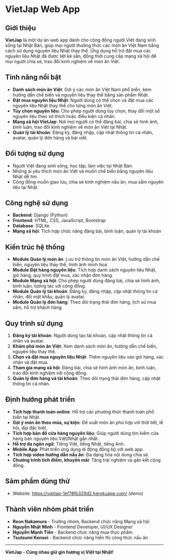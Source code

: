 # VietJap Web App

## Giới thiệu

**VietJap** là một dự án web app dành cho cộng đồng người Việt đang sinh sống tại Nhật Bản, giúp mọi người thưởng thức các món ăn Việt Nam bằng cách sử dụng nguyên liệu Nhật thay thế. Ứng dụng hỗ trợ đặt mua các nguyên liệu Nhật đã được liệt kê sẵn, đồng thời cung cấp mạng xã hội để mọi người chia sẻ, trao đổi kinh nghiệm về món ăn Việt.

## Tính năng nổi bật

- **Danh sách món ăn Việt**: Gợi ý các món ăn Việt Nam phổ biến, kèm hướng dẫn chế biến và nguyên liệu thay thế bằng sản phẩm Nhật.
- **Đặt mua nguyên liệu Nhật**: Người dùng có thể chọn và đặt mua các nguyên liệu Nhật thay thế cho từng món ăn Việt.
- **Tùy chọn nguyên liệu**: Cho phép người dùng tùy chọn, thay đổi một số nguyên liệu theo sở thích hoặc điều kiện cá nhân.
- **Mạng xã hội VietJap**: Nơi mọi người có thể đăng bài, chia sẻ hình ảnh, bình luận, trao đổi kinh nghiệm về món ăn Việt tại Nhật.
- **Quản lý tài khoản**: Đăng ký, đăng nhập, cập nhật thông tin cá nhân, avatar, quản lý đơn hàng và bài viết.

## Đối tượng sử dụng

- Người Việt đang sinh sống, học tập, làm việc tại Nhật Bản.
- Những ai yêu thích món ăn Việt và muốn chế biến bằng nguyên liệu Nhật dễ tìm.
- Cộng đồng muốn giao lưu, chia sẻ kinh nghiệm nấu ăn, mua sắm nguyên liệu tại Nhật.

## Công nghệ sử dụng

- **Backend**: Django (Python)
- **Frontend**: HTML, CSS, JavaScript, Bootstrap
- **Database**: SQLite
- **Mạng xã hội**: Tích hợp chức năng đăng bài, bình luận, quản lý tài khoản

## Kiến trúc hệ thống

- **Module Quản lý món ăn**: Lưu trữ thông tin món ăn Việt, hướng dẫn chế biến, nguyên liệu thay thế, hình ảnh minh họa.
- **Module Đặt hàng nguyên liệu**: Tích hợp danh sách nguyên liệu Nhật, giỏ hàng, quy trình đặt mua, xác nhận đơn hàng.
- **Module Mạng xã hội**: Cho phép người dùng đăng bài, chia sẻ hình ảnh, bình luận, tương tác với cộng đồng.
- **Module Quản lý tài khoản**: Đăng ký, đăng nhập, cập nhật thông tin cá nhân, đổi mật khẩu, quản lý avatar.
- **Module Quản lý đơn hàng**: Theo dõi trạng thái đơn hàng, lịch sử mua sắm, hỗ trợ khách hàng.

## Quy trình sử dụng

1. **Đăng ký tài khoản**: Người dùng tạo tài khoản, cập nhật thông tin cá nhân và avatar.
2. **Khám phá món ăn Việt**: Xem danh sách món ăn, hướng dẫn chế biến, nguyên liệu thay thế.
3. **Chọn và đặt mua nguyên liệu Nhật**: Thêm nguyên liệu vào giỏ hàng, xác nhận và đặt mua.
4. **Tham gia mạng xã hội**: Đăng bài, chia sẻ hình ảnh món ăn, bình luận, trao đổi kinh nghiệm với cộng đồng.
5. **Quản lý đơn hàng và tài khoản**: Theo dõi trạng thái đơn hàng, cập nhật thông tin cá nhân.

## Định hướng phát triển

- **Tích hợp thanh toán online**: Hỗ trợ các phương thức thanh toán phổ biến tại Nhật.
- **Gợi ý món ăn theo mùa, sự kiện**: Đề xuất món ăn phù hợp với thời tiết, lễ hội, dịp đặc biệt.
- **Tích hợp bản đồ cửa hàng nguyên liệu**: Giúp người dùng tìm kiếm cửa hàng bán nguyên liệu Việt/Nhật gần nhất.
- **Hỗ trợ đa ngôn ngữ**: Tiếng Việt, tiếng Nhật, tiếng Anh.
- **Mobile App**: Phát triển ứng dụng di động đồng bộ với web app.
- **Tích hợp video hướng dẫn nấu ăn**: Đa dạng hóa nội dung chia sẻ.
- **Chương trình tích điểm, khuyến mãi**: Tăng trải nghiệm và gắn kết cộng đồng.

## Sảm phẩm dùng thử

- Website: https://vietjap-1ef78fb329d2.herokuapp.com/ *(demo)*

## Thành viên nhóm phát triển

- **Reon Nakamura** - Trưởng nhóm, Backend chức năng Mạng xã hội
- **Nguyễn Nhật Minh** - Frontend Developer, UI/UX Designer
- **Nguyễn Mạnh Tiến** - Backend chức năng mua thực phẩm
- **Tsutsumi Kensei** - Backend chức năng hiển thị công thức nấu ăn

---
**VietJap - Cùng nhau giữ gìn hương vị Việt tại Nhật!**
